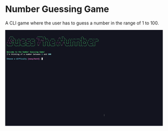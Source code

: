 # Number Guessing Game

A CLI game where the user has to guess a number in the range of 1 to 100.

![Number Guessing Game](assets/number-guessing-game.gif)

